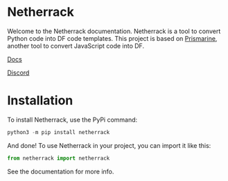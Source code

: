 # Netherrack
Welcome to the Netherrack documentation. Netherrack is a tool to convert Python code into DF code templates. This project is based on [Prismarine](https://dfprismarine.github.io/), another tool to convert JavaScript code into DF. 

[Docs](https://github.com/rassoolls/netherrack-docs/blob/master/README.md)

[Discord](https://discord.gg/dXsXKXX)

# Installation
To install Netherrack, use the PyPi command:
```py
python3 -m pip install netherrack
```
And done! To use Netherrack in your project, you can import it like this:
```py
from netherrack import netherrack
```
See the documentation for more info.
